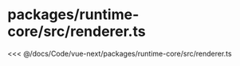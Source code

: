 # packages/runtime-core/src/renderer.ts

<<< @/docs/Code/vue-next/packages/runtime-core/src/renderer.ts
